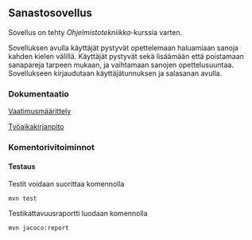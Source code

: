 ## Sanastosovellus

Sovellus on tehty *Ohjelmistotekniikka*-kurssia varten.


Sovelluksen avulla käyttäjät pystyvät opettelemaan haluamiaan sanoja kahden kielen välillä. Käyttäjät pystyvät sekä lisäämään että poistamaan sanapareja tarpeen mukaan, ja vaihtamaan sanojen opettelusuuntaa. Sovellukseen kirjaudutaan käyttäjätunnuksen ja salasanan avulla. 


### Dokumentaatio
[Vaatimusmäärittely](https://github.com/riinaalisah/ot-harjoitustyo/blob/master/documentation/vaatimusmaarittely.md)

[Työaikakirjanpito](https://github.com/riinaalisah/ot-harjoitustyo/blob/master/documentation/tyoaikakirjanpito.md)


### Komentorivitoiminnot

#### Testaus

Testit voidaan suorittaa komennolla 
```
mvn test
```

Testikattavuusraportti luodaan komennolla
```
mvn jacoco:report
```



